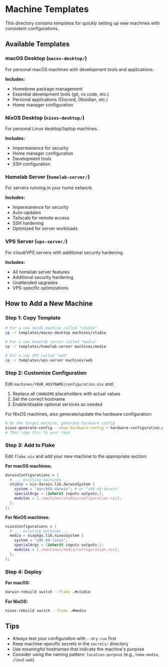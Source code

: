 # Machine Templates

This directory contains templates for quickly setting up new machines with consistent configurations.

## Available Templates

### macOS Desktop (`macos-desktop/`)
For personal macOS machines with development tools and applications.

**Includes:**
- Homebrew package management
- Essential development tools (git, vs code, etc.)
- Personal applications (Discord, Obsidian, etc.)
- Home manager configuration

### NixOS Desktop (`nixos-desktop/`)
For personal Linux desktop/laptop machines.

**Includes:**
- Impermanence for security
- Home manager configuration
- Development tools
- SSH configuration

### Homelab Server (`homelab-server/`)
For servers running in your home network.

**Includes:**
- Impermanence for security
- Auto-updates
- Tailscale for remote access
- SSH hardening
- Optimized for server workloads

### VPS Server (`vps-server/`)
For cloud/VPS servers with additional security hardening.

**Includes:**
- All homelab server features
- Additional security hardening
- Unattended upgrades
- VPS-specific optimizations

## How to Add a New Machine

### Step 1: Copy Template
```bash
# For a new macOS machine called "studio"
cp -r templates/macos-desktop machines/studio

# For a new homelab server called "media"
cp -r templates/homelab-server machines/media

# For a new VPS called "web"
cp -r templates/vps-server machines/web
```

### Step 2: Customize Configuration
Edit `machines/YOUR_HOSTNAME/configuration.nix` and:
1. Replace all `CHANGEME` placeholders with actual values
2. Set the correct hostname
3. Enable/disable optional services as needed

For NixOS machines, also generate/update the hardware configuration:
```bash
# On the target machine, generate hardware config
nixos-generate-config --show-hardware-config > hardware-configuration.nix
# Then copy this to your repo
```

### Step 3: Add to Flake
Edit `flake.nix` and add your new machine to the appropriate section:

**For macOS machines:**
```nix
darwinConfigurations = {
  # ... existing machines ...
  studio = nix-darwin.lib.darwinSystem {
    system = "aarch64-darwin"; # or "x86_64-darwin"
    specialArgs = {inherit inputs outputs;};
    modules = [./machines/studio/configuration.nix];
  };
};
```

**For NixOS machines:**
```nix
nixosConfigurations = {
  # ... existing machines ...
  media = nixpkgs.lib.nixosSystem {
    system = "x86_64-linux";
    specialArgs = {inherit inputs outputs;};
    modules = [./machines/media/configuration.nix];
  };
};
```

### Step 4: Deploy
**For macOS:**
```bash
darwin-rebuild switch --flake .#studio
```

**For NixOS:**
```bash
nixos-rebuild switch --flake .#media
```

## Tips

- Always test your configuration with `--dry-run` first
- Keep machine-specific secrets in the `secrets/` directory
- Use meaningful hostnames that indicate the machine's purpose
- Consider using the naming pattern: `location-purpose` (e.g., `home-media`, `cloud-web`)